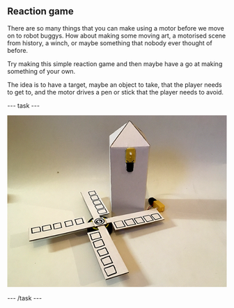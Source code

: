 ## Reaction game

There are so many things that you can make using a motor before we move on to robot buggys. How about making some moving art, a motorised scene from history, a winch, or maybe something that nobody ever thought of before.

Try making this simple reaction game and then maybe have a go at making something of your own.

The idea is to have a target, maybe an object to take, that the player needs to get to, and the motor drives a pen or stick that the player needs to avoid.

--- task ---



![Cardboard windmill model](images/motorsFor_windmillParts.png)

--- /task ---